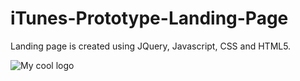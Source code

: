# iTunes-Prototype-Landing-Page
Landing page is created using JQuery, Javascript, CSS and HTML5.

<img src="C:\Users\Neel\Desktop\Capture3" alt="My cool logo"/>
